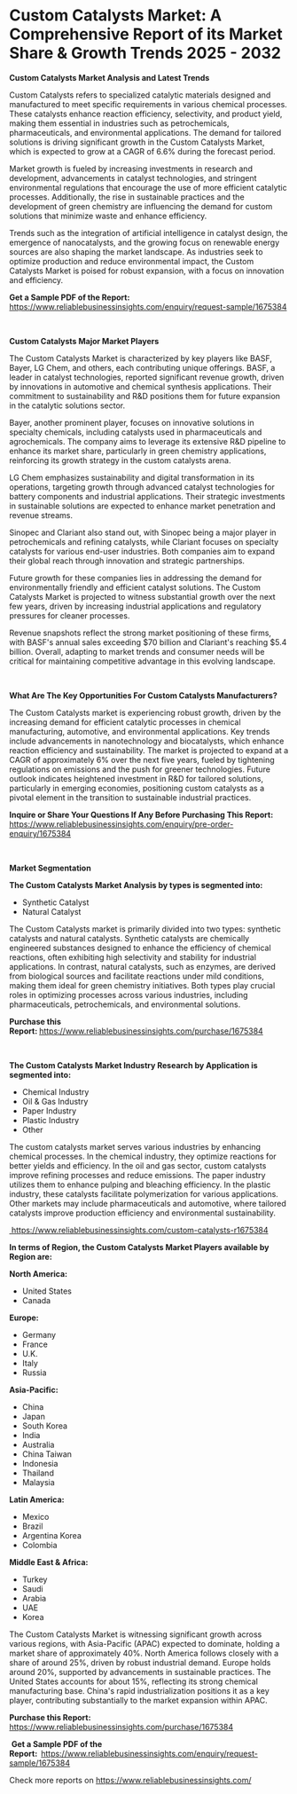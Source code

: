 <p><h1>Custom Catalysts Market: A Comprehensive Report of its Market Share & Growth Trends 2025 - 2032</h1></p><p><strong>Custom Catalysts Market Analysis and Latest Trends</strong></p>
<p><p>Custom Catalysts refers to specialized catalytic materials designed and manufactured to meet specific requirements in various chemical processes. These catalysts enhance reaction efficiency, selectivity, and product yield, making them essential in industries such as petrochemicals, pharmaceuticals, and environmental applications. The demand for tailored solutions is driving significant growth in the Custom Catalysts Market, which is expected to grow at a CAGR of 6.6% during the forecast period.</p><p>Market growth is fueled by increasing investments in research and development, advancements in catalyst technologies, and stringent environmental regulations that encourage the use of more efficient catalytic processes. Additionally, the rise in sustainable practices and the development of green chemistry are influencing the demand for custom solutions that minimize waste and enhance efficiency. </p><p>Trends such as the integration of artificial intelligence in catalyst design, the emergence of nanocatalysts, and the growing focus on renewable energy sources are also shaping the market landscape. As industries seek to optimize production and reduce environmental impact, the Custom Catalysts Market is poised for robust expansion, with a focus on innovation and efficiency.</p></p>
<p><strong>Get a Sample PDF of the Report:&nbsp;</strong> <a href="https://www.reliablebusinessinsights.com/enquiry/request-sample/1675384?utm_campaign=1837&utm_medium=2&utm_source=Github&utm_content=ia&utm_term=30012025&utm_id=custom-catalysts">https://www.reliablebusinessinsights.com/enquiry/request-sample/1675384</a></p>
<p>&nbsp;</p>
<p><strong>Custom Catalysts Major Market Players</strong></p>
<p><p>The Custom Catalysts Market is characterized by key players like BASF, Bayer, LG Chem, and others, each contributing unique offerings. BASF, a leader in catalyst technologies, reported significant revenue growth, driven by innovations in automotive and chemical synthesis applications. Their commitment to sustainability and R&D positions them for future expansion in the catalytic solutions sector.</p><p>Bayer, another prominent player, focuses on innovative solutions in specialty chemicals, including catalysts used in pharmaceuticals and agrochemicals. The company aims to leverage its extensive R&D pipeline to enhance its market share, particularly in green chemistry applications, reinforcing its growth strategy in the custom catalysts arena.</p><p>LG Chem emphasizes sustainability and digital transformation in its operations, targeting growth through advanced catalyst technologies for battery components and industrial applications. Their strategic investments in sustainable solutions are expected to enhance market penetration and revenue streams.</p><p>Sinopec and Clariant also stand out, with Sinopec being a major player in petrochemicals and refining catalysts, while Clariant focuses on specialty catalysts for various end-user industries. Both companies aim to expand their global reach through innovation and strategic partnerships.</p><p>Future growth for these companies lies in addressing the demand for environmentally friendly and efficient catalyst solutions. The Custom Catalysts Market is projected to witness substantial growth over the next few years, driven by increasing industrial applications and regulatory pressures for cleaner processes.</p><p>Revenue snapshots reflect the strong market positioning of these firms, with BASF's annual sales exceeding $70 billion and Clariant's reaching $5.4 billion. Overall, adapting to market trends and consumer needs will be critical for maintaining competitive advantage in this evolving landscape.</p></p>
<p>&nbsp;</p>
<p><strong>What Are The Key Opportunities For Custom Catalysts Manufacturers?</strong></p>
<p><p>The Custom Catalysts market is experiencing robust growth, driven by the increasing demand for efficient catalytic processes in chemical manufacturing, automotive, and environmental applications. Key trends include advancements in nanotechnology and biocatalysts, which enhance reaction efficiency and sustainability. The market is projected to expand at a CAGR of approximately 6% over the next five years, fueled by tightening regulations on emissions and the push for greener technologies. Future outlook indicates heightened investment in R&D for tailored solutions, particularly in emerging economies, positioning custom catalysts as a pivotal element in the transition to sustainable industrial practices.</p></p>
<p><strong>Inquire or Share Your Questions If Any Before Purchasing This Report:</strong> <a href="https://www.reliablebusinessinsights.com/enquiry/pre-order-enquiry/1675384?utm_campaign=1837&utm_medium=2&utm_source=Github&utm_content=ia&utm_term=30012025&utm_id=custom-catalysts">https://www.reliablebusinessinsights.com/enquiry/pre-order-enquiry/1675384</a></p>
<p>&nbsp;</p>
<p><strong>Market Segmentation</strong></p>
<p><strong>The Custom Catalysts Market Analysis by types is segmented into:</strong></p>
<p><ul><li>Synthetic Catalyst</li><li>Natural Catalyst</li></ul></p>
<p><p>The Custom Catalysts market is primarily divided into two types: synthetic catalysts and natural catalysts. Synthetic catalysts are chemically engineered substances designed to enhance the efficiency of chemical reactions, often exhibiting high selectivity and stability for industrial applications. In contrast, natural catalysts, such as enzymes, are derived from biological sources and facilitate reactions under mild conditions, making them ideal for green chemistry initiatives. Both types play crucial roles in optimizing processes across various industries, including pharmaceuticals, petrochemicals, and environmental solutions.</p></p>
<p><strong>Purchase this Report:&nbsp;</strong><a href="https://www.reliablebusinessinsights.com/purchase/1675384?utm_campaign=1837&utm_medium=2&utm_source=Github&utm_content=ia&utm_term=30012025&utm_id=custom-catalysts">https://www.reliablebusinessinsights.com/purchase/1675384</a></p>
<p>&nbsp;</p>
<p><strong>The Custom Catalysts Market Industry Research by Application is segmented into:</strong></p>
<p><ul><li>Chemical Industry</li><li>Oil & Gas Industry</li><li>Paper Industry</li><li>Plastic Industry</li><li>Other</li></ul></p>
<p><p>The custom catalysts market serves various industries by enhancing chemical processes. In the chemical industry, they optimize reactions for better yields and efficiency. In the oil and gas sector, custom catalysts improve refining processes and reduce emissions. The paper industry utilizes them to enhance pulping and bleaching efficiency. In the plastic industry, these catalysts facilitate polymerization for various applications. Other markets may include pharmaceuticals and automotive, where tailored catalysts improve production efficiency and environmental sustainability.</p></p>
<p><a href="https://www.reliablebusinessinsights.com/custom-catalysts-r1675384?utm_campaign=1837&utm_medium=2&utm_source=Github&utm_content=ia&utm_term=30012025&utm_id=custom-catalysts">&nbsp;https://www.reliablebusinessinsights.com/custom-catalysts-r1675384</a></p>
<p><strong>In terms of Region, the Custom Catalysts Market Players available by Region are:</strong></p>
<p>
    <p> <strong> North America: </strong>
        <ul>
            <li>United States</li>
            <li>Canada</li>
        </ul>
        </p> 
    <p> <strong> Europe: </strong>
        <ul>
            <li>Germany</li>
            <li>France</li>
            <li>U.K.</li>
            <li>Italy</li>
            <li>Russia</li>
        </ul>
        </p> 
    <p> <strong> Asia-Pacific: </strong>
        <ul>
            <li>China</li>
            <li>Japan</li>
            <li>South Korea</li>
            <li>India</li>
            <li>Australia</li>
            <li>China Taiwan</li>
            <li>Indonesia</li>
            <li>Thailand</li>
            <li>Malaysia</li>
        </ul>
        </p> 
    <p> <strong> Latin America: </strong>
        <ul>
            <li>Mexico</li>
            <li>Brazil</li>
            <li>Argentina Korea</li>
            <li>Colombia</li>
        </ul>
        </p> 
    <p> <strong> Middle East & Africa: </strong>
        <ul>
            <li>Turkey</li>
            <li>Saudi</li>
            <li>Arabia</li>
            <li>UAE</li>
            <li>Korea</li>
        </ul>
    </p>
    </p>
<p><p>The Custom Catalysts Market is witnessing significant growth across various regions, with Asia-Pacific (APAC) expected to dominate, holding a market share of approximately 40%. North America follows closely with a share of around 25%, driven by robust industrial demand. Europe holds around 20%, supported by advancements in sustainable practices. The United States accounts for about 15%, reflecting its strong chemical manufacturing base. China's rapid industrialization positions it as a key player, contributing substantially to the market expansion within APAC.</p></p>
<p><strong>Purchase this Report: </strong><a href="https://www.reliablebusinessinsights.com/purchase/1675384?utm_campaign=1837&utm_medium=2&utm_source=Github&utm_content=ia&utm_term=30012025&utm_id=custom-catalysts">https://www.reliablebusinessinsights.com/purchase/1675384</a></p>
<p>&nbsp;<strong>Get a Sample PDF of the Report:&nbsp;&nbsp;</strong><a href="https://www.reliablebusinessinsights.com/enquiry/request-sample/1675384?utm_campaign=1837&utm_medium=2&utm_source=Github&utm_content=ia&utm_term=30012025&utm_id=custom-catalysts">https://www.reliablebusinessinsights.com/enquiry/request-sample/1675384</a></p>
<p><strong></strong></p>
<p>Check more reports on <a href="https://www.reliablebusinessinsights.com/?utm_campaign=1837&utm_medium=2&utm_source=Github&utm_content=ia&utm_term=30012025&utm_id=custom-catalysts">https://www.reliablebusinessinsights.com/</a></p>